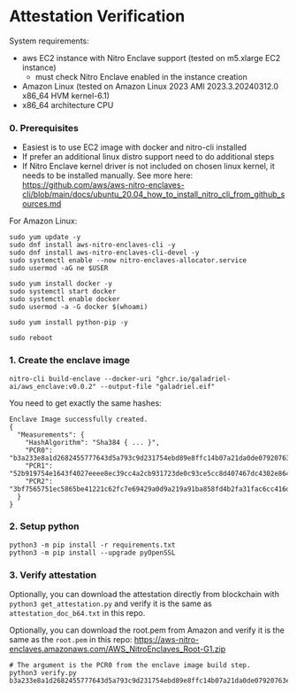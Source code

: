 # Attestation Verification

System requirements:
* aws EC2 instance with Nitro Enclave support (tested on m5.xlarge EC2 instance)
  * must check Nitro Enclave enabled in the instance creation
* Amazon Linux (tested on Amazon Linux 2023 AMI 2023.3.20240312.0 x86_64 HVM kernel-6.1)
* x86_64 architecture CPU

### 0. Prerequisites

* Easiest is to use EC2 image with docker and nitro-cli installed
* If prefer an additional linux distro support need to do additional steps 
* If Nitro Enclave kernel driver is not included on chosen linux kernel, it needs to be installed manually. See more here: https://github.com/aws/aws-nitro-enclaves-cli/blob/main/docs/ubuntu_20.04_how_to_install_nitro_cli_from_github_sources.md

For Amazon Linux:
```shell
sudo yum update -y
sudo dnf install aws-nitro-enclaves-cli -y
sudo dnf install aws-nitro-enclaves-cli-devel -y
sudo systemctl enable --now nitro-enclaves-allocator.service
sudo usermod -aG ne $USER

sudo yum install docker -y
sudo systemctl start docker
sudo systemctl enable docker
sudo usermod -a -G docker $(whoami)

sudo yum install python-pip -y

sudo reboot
```

### 1. Create the enclave image

```shell
nitro-cli build-enclave --docker-uri "ghcr.io/galadriel-ai/aws_enclave:v0.0.2" --output-file "galadriel.eif"
```

You need to get exactly the same hashes:
```shell
Enclave Image successfully created.
{
  "Measurements": {
    "HashAlgorithm": "Sha384 { ... }",
    "PCR0": "b3a233e8a1d2682455777643d5a793c9d231754ebd89e8ffc14b07a21da0de07920763e87f8cc6eb3a6d362beeb4f541",
    "PCR1": "52b919754e1643f4027eeee8ec39cc4a2cb931723de0c93ce5cc8d407467dc4302e86490c01c0d755acfe10dbf657546",
    "PCR2": "3bf7565751ec5865be41221c62fc7e69429a0d9a219a91ba858fd4b2fa31fac6cc416d5eca29cc9405a83749c896e494"
  }
}
```

### 2. Setup python

```shell
python3 -m pip install -r requirements.txt
python3 -m pip install --upgrade pyOpenSSL
```

### 3. Verify attestation

Optionally, you can download the attestation directly from blockchain with
`python3 get_attestation.py` and verify it is the same as 
`attestation_doc_b64.txt` in this repo.

Optionally, you can download the root.pem from Amazon and verify it is the same 
as the `root.pem` in this repo: https://aws-nitro-enclaves.amazonaws.com/AWS_NitroEnclaves_Root-G1.zip

```shell
# The argument is the PCR0 from the enclave image build step.
python3 verify.py b3a233e8a1d2682455777643d5a793c9d231754ebd89e8ffc14b07a21da0de07920763e87f8cc6eb3a6d362beeb4f541
```
